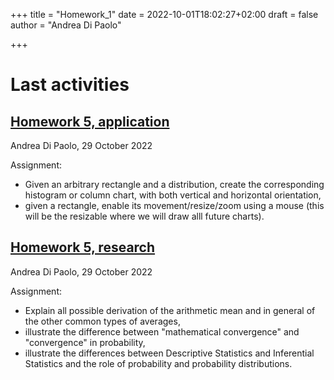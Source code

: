 +++
title = "Homework_1"
date = 2022-10-01T18:02:27+02:00
draft = false
author = "Andrea Di Paolo"

+++

# Last activities



## [Homework 5, application](https://AndreaDipa.github.io/post/homework_5/homework_5_application/) 

Andrea Di Paolo, 29 October 2022

Assignment:
<ul>
    <li>Given an arbitrary rectangle and a distribution, create the corresponding histogram or column chart, with both vertical and horizontal orientation,</li>
    <li>given a rectangle, enable its movement/resize/zoom using a mouse (this will be the resizable where we will draw alll future charts).</li>
</ul>


## [Homework 5, research](https://AndreaDipa.github.io/post/homework_5/homework_5_research/) 
Andrea Di Paolo, 29 October 2022

Assignment:
<ul>
    <li>Explain all possible derivation of the arithmetic mean and in general of the other common types of averages,</li>
    <li>illustrate the difference between "mathematical convergence" and "convergence" in probability,</li>
    <li>illustrate the differences between Descriptive Statistics and Inferential Statistics and the role of probability and probability distributions.</li>
</ul>